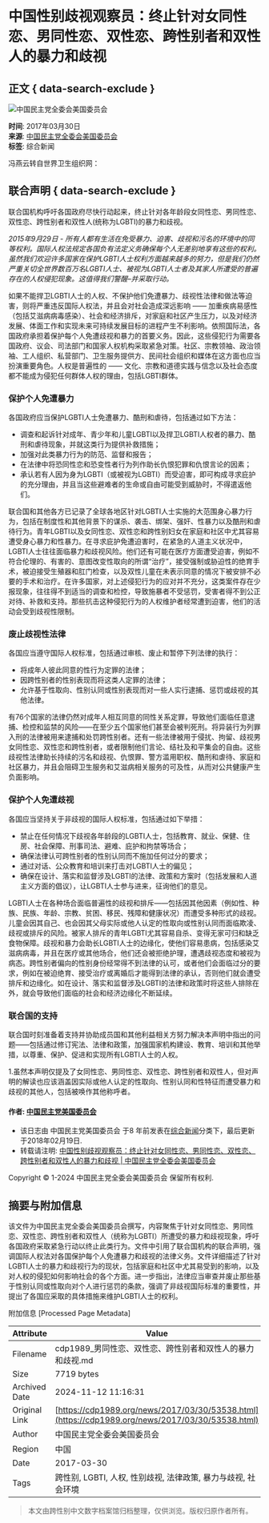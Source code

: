 # 中国性别歧视观察员：终止针对女同性恋、男同性恋、双性恋、跨性别者和双性人的暴力和歧视

## 正文 { data-search-exclude }


![中国民主党全委会美国委员会](https://cdp1989.org/banner.jpg)

**时间**: 2017年03月30日  
**来源**: [中国民主党全委会美国委员会](https://cdp1989.org/news/2017/03/30/53538.html)  
**标签**: 综合新闻  

冯燕云转自世界卫生组织网：

## 联合声明 { data-search-exclude }

联合国机构呼吁各国政府尽快行动起来，终止针对各年龄段女同性恋、男同性恋、双性恋、跨性别者和双性人(统称为LGBTI)的暴力和歧视。

*2015年9月29日 - 所有人都有生活在免受暴力、迫害、歧视和污名的环境中的同等权利。国际人权法规定各国负有法定义务确保每个人无差别地享有这些的权利。虽然我们欢迎许多国家在保护LGBTI人士权利方面越来越多的努力，但是我们仍然严重关切全世界数百万名LGBTI人士、被视为LGBTI人士者及其家人所遭受的普遍存在的人权侵犯现象。这值得我们警醒–并采取行动。*

如果不能捍卫LGBTI人士的人权、不保护他们免遭暴力、歧视性法律和做法等迫害，则将严重违反国际人权法，并且会对社会造成深远影响 —— 加重疾病易感性（包括艾滋病病毒感染）、社会和经济排斥，对家庭和社区产生压力，以及对经济发展、体面工作和实现未来可持续发展目标的进程产生不利影响。依照国际法，各国政府承担着保护每个人免遭歧视和暴力的首要义务。因此，这些侵犯行为需要各国政府、议会、司法部门和国家人权机构采取紧急对策。社区、宗教领袖、政治领袖、工人组织、私营部门、卫生服务提供方、民间社会组织和媒体在这方面也应当扮演重要角色。人权是普遍性的 —— 文化、宗教和道德实践与信念以及社会态度都不能成为侵犯任何群体人权的理由，包括LGBTI群体。

### 保护个人免遭暴力

各国政府应当保护LGBTI人士免遭暴力、酷刑和虐待，包括通过如下方法：

- 调查和起诉针对成年、青少年和儿童LGBTI以及捍卫LGBTI人权者的暴力、酷刑和虐待现象，并就这类行为提供补救措施；
- 加强对此类暴力行为的防范、监督和报告；
- 在法律中将恐同性恋和恐变性者行为列作助长仇恨犯罪和仇恨言论的因素；
- 承认若有人因为身为LGBTI（或被视为LGBTI）而受迫害，即可构成寻求庇护的充分理由，并且当这些避难者的生命或自由可能受到威胁时，不得遣返他们。

联合国和其他各方已记录了全球各地区针对LGBTI人士实施的大范围身心暴力行为，包括在制度性和其他背景下的谋杀、袭击、绑架、强奸、性暴力以及酷刑和虐待行为。青年LGBTI以及女同性恋、双性恋和跨性别妇女在家庭和社区中尤其容易遭受身心暴力和性暴力。在寻求庇护免遭迫害时，在紧急的人道主义状况中，LGBTI人士往往面临暴力和歧视风险。他们还有可能在医疗方面遭受迫害，例如不符合伦理的、有害的、意图改变性取向的所谓“治疗”，接受强制或胁迫性的绝育手术，被迫接受生殖器和肛门检查，以及双性儿童在未表示同意的情况下被安排不必要的手术和治疗。在许多国家，对上述侵犯行为的应对并不充分，这类案件存在少报现象，往往得不到适当的调查和检控，导致施暴者不受惩罚，受害者得不到公正对待、补救和支持。那些抗击这种侵犯行为的人权维护者经常遭到迫害，他们的活动会受到歧视性限制。

### 废止歧视性法律

各国应当遵守国际人权标准，包括通过审核、废止和暂停下列法律的执行：

- 将成年人彼此同意的性行为定罪的法律；
- 因跨性别者的性别表现而将这类人定罪的法律；
- 允许基于性取向、性别认同或性别表现而对一些人实行逮捕、惩罚或歧视的其他法律。

有76个国家的法律仍然对成年人相互同意的同性关系定罪，导致他们面临任意逮捕、检控和监禁的风险——在至少五个国家他们甚至会被判死刑。将异装行为列罪入刑的法律被用来逮捕和处罚跨性别者。还有一些法律被用于侵扰、拘留、歧视男女同性恋、双性恋和跨性别者，或者限制他们言论、结社及和平集会的自由。这些歧视性法律助长持续的污名和歧视、仇恨罪、警方滥用职权、酷刑和虐待、家庭和社区暴力，并且会阻碍卫生服务和艾滋病相关服务的可及性，从而对公共健康产生负面影响。

### 保护个人免遭歧视

各国应当坚持关于非歧视的国际人权标准，包括通过如下举措：

- 禁止在任何情况下歧视各年龄段的LGBTI人士，包括教育、就业、保健、住房、社会保障、刑事司法、避难、庇护和拘禁等场合；
- 确保法律认可跨性别者的性别认同而不施加任何过分的要求；
- 通过对话、公众教育和培训来打击对LGBTI人士的偏见；
- 确保在设计、落实和监督涉及LGBTI的法律、政策和方案时（包括发展和人道主义方面的倡议），让LGBTI人士参与进来，征询他们的意见。

LGBTI人士在各种场合面临普遍性的歧视和排斥——包括因其他因素（例如性、种族、民族、年龄、宗教、贫困、移民、残障和健康状况）而遭受多种形式的歧视。儿童会因其自己、也会因其父母实际或他人认定的性取向或性别认同而面临欺凌、歧视或排斥的风险。被家人排斥的青年LGBTI尤其容易自杀、变得无家可归和缺乏食物保障。歧视和暴力会助长LGBTI人士的边缘化，使他们容易患病，包括感染艾滋病病毒，并且在医疗或其他场合，他们还会被拒绝护理，遭遇歧视态度和被视为病态。跨性别者偏向的性别身份经常得不到法律的认可，或者他们会面临过分的要求，例如在被迫绝育、接受治疗或离婚后才能得到法律的承认，否则他们就会遭受排斥和边缘化。如在设计、落实和监督涉及LGBTI的法律和政策时将这些人排除在外，就会导致他们面临的社会和经济边缘化不断延续。

### 联合国的支持

联合国时刻准备着支持并协助成员国和其他利益相关方努力解决本声明中指出的问题——包括通过修订宪法、法律和政策，加强国家机构建设、教育、培训和其他举措，以尊重、保护、促进和实现所有LGBTI人士的人权。

1.虽然本声明仅提及了女同性恋、男同性恋、双性恋、跨性别者和双性人，但对声明的解读也应该涵盖因实际或他人认定的性取向、性别认同和性特征而遭受暴力和歧视的其他人，包括被唤作其他称呼者。

#### 作者: [中国民主党美国委员会](https://cdp1989.org/author/juntaowang "文章作者 中国民主党美国委员会")

- 该日志由 中国民主党美国委员会 于8 年前发表在[综合新闻](https://cdp1989.org/category/news)分类下，最后更新于2018年02月19日.
- 转载请注明: [中国性别歧视观察员：终止针对女同性恋、男同性恋、双性恋、跨性别者和双性人的暴力和歧视 | 中国民主党全委会美国委员会](https://cdp1989.org/news/2017/03/30/53538.html "本文固定链接 https://cdp1989.org/news/2017/03/30/53538.html")

Copyright © 1-2024 中国民主党全委会美国委员会 保留所有权利.

## 摘要与附加信息

<!-- tcd_abstract -->
该文件为中国民主党全委会美国委员会撰写，内容聚焦于针对女同性恋、男同性恋、双性恋、跨性别者和双性人（统称为LGBTI）所遭受的暴力和歧视现象，呼吁各国政府采取紧急行动以终止此类行为。文件中引用了联合国机构的联合声明，强调国际人权法对各国保护每个人免遭暴力和歧视的法律义务。文件详细描述了针对LGBTI人士的暴力和歧视行为的现状，包括家庭和社区中尤其易受到的影响，以及对人权的侵犯如何影响社会的各个方面。进一步指出，法律应当审查并废止那些基于性别认同或性取向对个人进行惩罚的条款，强调了非歧视国际标准的重要性，并提出了各国应采取的具体措施来维护LGBTI人士的权利。
<!-- tcd_abstract_end -->

附加信息 [Processed Page Metadata]

| Attribute       | Value                                  |
|-----------------|----------------------------------------|
| Filename        | cdp1989_男同性恋、双性恋、跨性别者和双性人的暴力和歧视.md                             |
| Size            | 7719 bytes                           |
| Archived Date   | 2024-11-12 11:16:31                             |
| Original Link   | [https://cdp1989.org/news/2017/03/30/53538.html](https://cdp1989.org/news/2017/03/30/53538.html)                       |
| Author          | 中国民主党全委会美国委员会                               |
| Region          | 中国                               |
| Date            | 2017-03-30                                 |
| Tags            | 跨性别, LGBTI, 人权, 性别歧视, 法律政策, 暴力与歧视, 社会环境                                 |
>
> 本文由跨性别中文数字档案馆归档整理，仅供浏览。版权归原作者所有。
>